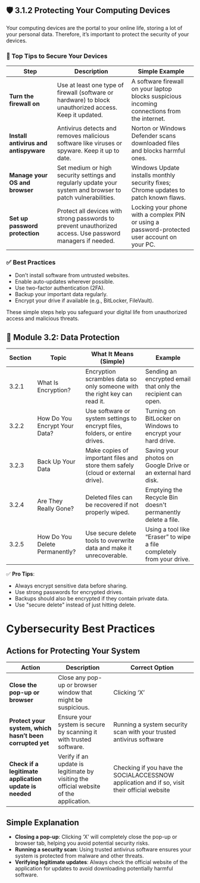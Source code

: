 


## 🛡️ 3.1.2 Protecting Your Computing Devices

Your computing devices are the portal to your online life, storing a lot of your personal data. Therefore, it’s important to protect the security of your devices.

### 🔐 Top Tips to Secure Your Devices

| Step | Description | Simple Example |
|------|-------------|----------------|
| **Turn the firewall on** | Use at least one type of firewall (software or hardware) to block unauthorized access. Keep it updated. | A software firewall on your laptop blocks suspicious incoming connections from the internet. |
| **Install antivirus and antispyware** | Antivirus detects and removes malicious software like viruses or spyware. Keep it up to date. | Norton or Windows Defender scans downloaded files and blocks harmful ones. |
| **Manage your OS and browser** | Set medium or high security settings and regularly update your system and browser to patch vulnerabilities. | Windows Update installs monthly security fixes; Chrome updates to patch known flaws. |
| **Set up password protection** | Protect all devices with strong passwords to prevent unauthorized access. Use password managers if needed. | Locking your phone with a complex PIN or using a password-protected user account on your PC. |

### ✅ Best Practices

- Don’t install software from untrusted websites.
- Enable auto-updates wherever possible.
- Use two-factor authentication (2FA).
- Backup your important data regularly.
- Encrypt your drive if available (e.g., BitLocker, FileVault).

These simple steps help you safeguard your digital life from unauthorized access and malicious threats.





## 🔐 Module 3.2: Data Protection

| Section | Topic                         | What It Means (Simple)                                                                 | Example                                                                 |
|---------|-------------------------------|----------------------------------------------------------------------------------------|-------------------------------------------------------------------------|
| 3.2.1   | What Is Encryption?           | Encryption scrambles data so only someone with the right key can read it.             | Sending an encrypted email that only the recipient can open.           |
| 3.2.2   | How Do You Encrypt Your Data? | Use software or system settings to encrypt files, folders, or entire drives.           | Turning on BitLocker on Windows to encrypt your hard drive.            |
| 3.2.3   | Back Up Your Data             | Make copies of important files and store them safely (cloud or external drive).        | Saving your photos on Google Drive or an external hard disk.           |
| 3.2.4   | Are They Really Gone?         | Deleted files can be recovered if not properly wiped.                                  | Emptying the Recycle Bin doesn't permanently delete a file.            |
| 3.2.5   | How Do You Delete Permanently?| Use secure delete tools to overwrite data and make it unrecoverable.                   | Using a tool like “Eraser” to wipe a file completely from your drive.  |

✅ **Pro Tips**:
- Always encrypt sensitive data before sharing.
- Use strong passwords for encrypted drives.
- Backups should also be encrypted if they contain private data.
- Use "secure delete" instead of just hitting delete.




# Cybersecurity Best Practices

## Actions for Protecting Your System

| Action | Description | Correct Option |
|--------|-------------|----------------|
| **Close the pop-up or browser** | Close any pop-up or browser window that might be suspicious. | Clicking ‘X’ |
| **Protect your system, which hasn’t been corrupted yet** | Ensure your system is secure by scanning it with trusted software. | Running a system security scan with your trusted antivirus software |
| **Check if a legitimate application update is needed** | Verify if an update is legitimate by visiting the official website of the application. | Checking if you have the SOCIALACCESSNOW application and if so, visit their official website |

## Simple Explanation

- **Closing a pop-up**: Clicking ‘X’ will completely close the pop-up or browser tab, helping you avoid potential security risks.
- **Running a security scan**: Using trusted antivirus software ensures your system is protected from malware and other threats.
- **Verifying legitimate updates**: Always check the official website of the application for updates to avoid downloading potentially harmful software.


